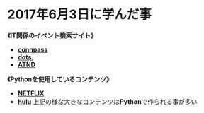 # **2017年6月3日に学んだ事**


**《IT関係のイベント検索サイト》**
- **[connpass](https://connpass.com)**
- **[dots.](https://eventdots.jp)**
- **[ATND](https://atnd.org)**

**《Pythonを使用しているコンテンツ》**
- **[NETFLIX](https://www.netflix.com/jp/)**
- **[hulu](https://www.hulu.com/welcome)**
上記の様な大きなコンテンツは**Python**で作られる事が多い
